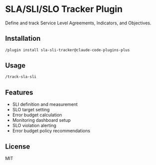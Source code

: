 # SLA/SLI/SLO Tracker Plugin

Define and track Service Level Agreements, Indicators, and Objectives.

## Installation

```bash
/plugin install sla-sli-tracker@claude-code-plugins-plus
```

## Usage

```bash
/track-sla-sli
```

## Features

- SLI definition and measurement
- SLO target setting
- Error budget calculation
- Monitoring dashboard setup
- SLO violation alerting
- Error budget policy recommendations

## License

MIT
